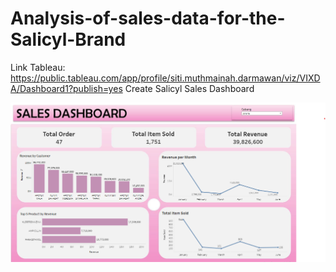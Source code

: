 # Analysis-of-sales-data-for-the-Salicyl-Brand

Link Tableau: https://public.tableau.com/app/profile/siti.muthmainah.darmawan/viz/VIXDA/Dashboard1?publish=yes
Create Salicyl Sales Dashboard

![alt text](Sales_Dashboard.png)
